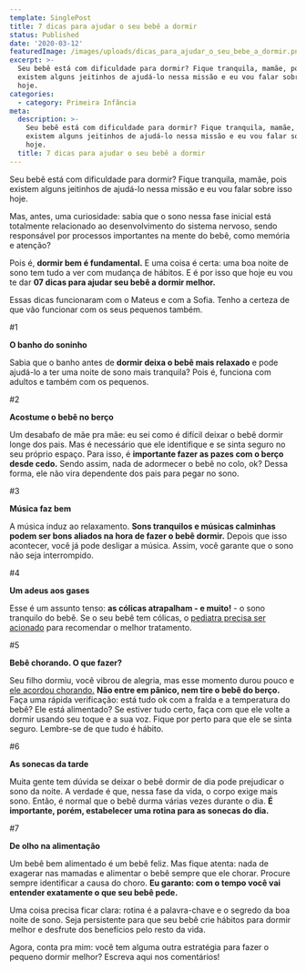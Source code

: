 ```yaml
---
template: SinglePost
title: 7 dicas para ajudar o seu bebê a dormir
status: Published
date: '2020-03-12'
featuredImage: /images/uploads/dicas_para_ajudar_o_seu_bebe_a_dormir.png
excerpt: >-
  Seu bebê está com dificuldade para dormir? Fique tranquila, mamãe, pois
  existem alguns jeitinhos de ajudá-lo nessa missão e eu vou falar sobre isso
  hoje.
categories:
  - category: Primeira Infância
meta:
  description: >-
    Seu bebê está com dificuldade para dormir? Fique tranquila, mamãe, pois
    existem alguns jeitinhos de ajudá-lo nessa missão e eu vou falar sobre isso
    hoje.
  title: 7 dicas para ajudar o seu bebê a dormir
---
```

Seu bebê está com dificuldade para dormir? Fique tranquila, mamãe, pois existem alguns jeitinhos de ajudá-lo nessa missão e eu vou falar sobre isso hoje.

Mas, antes, uma curiosidade: sabia que o sono nessa fase inicial está totalmente relacionado ao desenvolvimento do sistema nervoso, sendo responsável por processos importantes na mente do bebê, como memória e atenção?

Pois é, **dormir bem é fundamental.** E uma coisa é certa: uma boa noite de sono tem tudo a ver com mudança de hábitos. E é por isso que hoje eu vou te dar **07 dicas para ajudar seu bebê a dormir melhor.**

Essas dicas funcionaram com o Mateus e com a Sofia. Tenho a certeza de que vão funcionar com os seus pequenos também.

\#1

**O banho do soninho**

Sabia que o banho antes de **dormir deixa o bebê mais relaxado** e pode ajudá-lo a ter uma noite de sono mais tranquila? Pois é, funciona com adultos e também com os pequenos. 

\#2

**Acostume o bebê no berço**

Um desabafo de mãe pra mãe: eu sei como é difícil deixar o bebê dormir longe dos pais. Mas é necessário que ele identifique e se sinta seguro no seu próprio espaço. Para isso, é **importante fazer as pazes com o berço desde cedo.** Sendo assim, nada de adormecer o bebê no colo, ok? Dessa forma, ele não vira dependente dos pais para pegar no sono.

\#3

**Música faz bem**

A música induz ao relaxamento. **Sons tranquilos e músicas calminhas podem ser bons aliados na hora de fazer o bebê dormir.** Depois que isso acontecer, você já pode desligar a música. Assim, você garante que o sono não seja interrompido.

\#4

**Um adeus aos gases**

Esse é um assunto tenso: **as cólicas atrapalham - e muito!** - o sono tranquilo do bebê. Se o seu bebê tem cólicas, o [pediatra precisa ser acionado](https://blog.gudaboo.com.br/posts/frequencia-ideal-de-consultas-ao-pediatra/) para recomendar o melhor tratamento.

\#5

**Bebê chorando. O que fazer?**

Seu filho dormiu, você vibrou de alegria, mas esse momento durou pouco e [ele acordou chorando.](https://blog.gudaboo.com.br/posts/o-que-fazer-quando-meu-filho-chora/) **Não entre em pânico, nem tire o bebê do berço.** Faça uma rápida verificação: está tudo ok com a fralda e a temperatura do bebê? Ele está alimentado? Se estiver tudo certo, faça com que ele volte a dormir usando seu toque e a sua voz. Fique por perto para que ele se sinta seguro. Lembre-se de que tudo é hábito.

\#6

**As sonecas da tarde**

Muita gente tem dúvida se deixar o bebê dormir de dia pode prejudicar o sono da noite. A verdade é que, nessa fase da vida, o corpo exige mais sono. Então, é normal que o bebê durma várias vezes durante o dia. **É importante, porém, estabelecer uma rotina para as sonecas do dia.**

\#7

**De olho na alimentação**

Um bebê bem alimentado é um bebê feliz. Mas fique atenta: nada de exagerar nas mamadas e alimentar o bebê sempre que ele chorar. Procure sempre identificar a causa do choro. **Eu garanto: com o tempo você vai entender exatamente o que seu bebê pede.**

Uma coisa precisa ficar clara: rotina é a palavra-chave e o segredo da boa noite de sono. Seja persistente para que seu bebê crie hábitos para dormir melhor e desfrute dos benefícios pelo resto da vida.

Agora, conta pra mim: você tem alguma outra estratégia para fazer o pequeno dormir melhor? Escreva aqui nos comentários!

